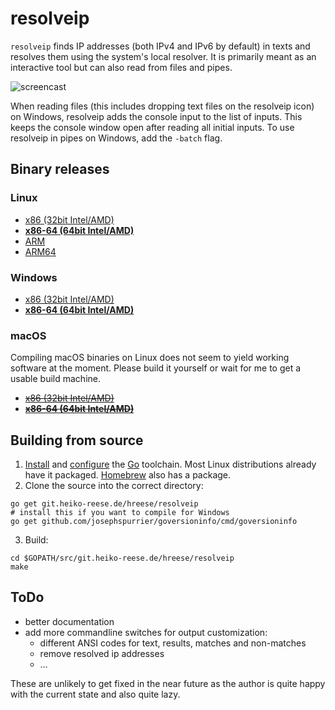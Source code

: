 # resolveip

```resolveip``` finds IP addresses (both IPv4 and IPv6 by default) in texts and resolves them using the system's local resolver.
It is primarily meant as an interactive tool but can also read from files and pipes.

![screencast](res/.screencast01.gif)

When reading files (this includes dropping text files on the resolveip icon) on Windows, resolveip adds the console input to the list of inputs. This keeps the console window open after reading all initial inputs. To use resolveip in pipes on Windows, add the ```-batch``` flag.

## Binary releases

### Linux
* [x86 (32bit Intel/AMD)](https://stuff.heiko-reese.de/resolveip/resolveip_linux_386.tar.bz2)
* **[x86-64 (64bit Intel/AMD)](https://stuff.heiko-reese.de/resolveip/resolveip_linux_amd64.tar.bz2)**
* [ARM](https://stuff.heiko-reese.de/resolveip/resolveip_linux_arm.tar.bz2)
* [ARM64](https://stuff.heiko-reese.de/resolveip/resolveip_linux_arm64.tar.bz2)

### Windows
* [x86 (32bit Intel/AMD)](https://stuff.heiko-reese.de/resolveip/resolveip_windows_386.zip)
* **[x86-64 (64bit Intel/AMD)](https://stuff.heiko-reese.de/resolveip/resolveip_windows_amd64.zip)**

### macOS
Compiling macOS binaries on Linux does not seem to yield working software at the moment. Please build it yourself or wait for me to get a usable build machine.

* ~~[x86 (32bit Intel/AMD)](https://stuff.heiko-reese.de/resolveip/resolveip_darwin_386.tar.bz2)~~
* ~~**[x86-64 (64bit Intel/AMD)](https://stuff.heiko-reese.de/resolveip/resolveip_darwin_amd64.tar.bz2)**~~

## Building from source
1. [Install](https://golang.org/dl) and [configure](https://golang.org/doc/install) the [Go](https://golang.org/) toolchain. Most Linux distributions already have it packaged. [Homebrew](http://brew.sh) also has a package.
2. Clone the source into the correct directory:
```
go get git.heiko-reese.de/hreese/resolveip
# install this if you want to compile for Windows
go get github.com/josephspurrier/goversioninfo/cmd/goversioninfo
```
3. Build:
```
cd $GOPATH/src/git.heiko-reese.de/hreese/resolveip
make
```

## ToDo

* better documentation
* add more commandline switches for output customization:
    * different ANSI codes for text, results, matches and non-matches
    * remove resolved ip addresses
    * …

These are unlikely to get fixed in the near future as the author is quite happy with the current state and also quite lazy.
